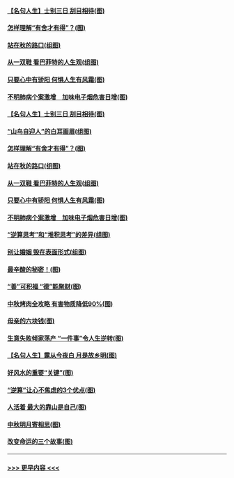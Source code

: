 #### [【名句人生】士别三日 刮目相待(图)](../pages/p8/906988.md?t=09150633) 
#### [怎样理解“有舍才有得”？(图)](../pages/p8/906872.md?t=09150633) 
#### [站在秋的路口(组图)](../pages/p8/906914.md?t=09150633) 
#### [从一双鞋 看巴菲特的人生观(组图)](../pages/p8/907311.md?t=09150633) 
#### [只要心中有骄阳 何惧人生有风霜(图)](../pages/p8/907320.md?t=09150633) 
#### [不明肺病个案激增　加味电子烟危害日增(图)](../pages/p8/907307.md?t=09150633) 
#### [【名句人生】士别三日 刮目相待(图)](../pages/p8/906988.md?t=09150633) 
#### [“山鸟自迎人”的白耳画眉(组图)](../pages/p8/907332.md?t=09150633) 
#### [怎样理解“有舍才有得”？(图)](../pages/p8/906872.md?t=09150633) 
#### [站在秋的路口(组图)](../pages/p8/906914.md?t=09150633) 
#### [从一双鞋 看巴菲特的人生观(组图)](../pages/p8/907311.md?t=09150633) 
#### [只要心中有骄阳 何惧人生有风霜(图)](../pages/p8/907320.md?t=09150633) 
#### [不明肺病个案激增　加味电子烟危害日增(图)](../pages/p8/907307.md?t=09150633) 
#### [“逆算思考”和“堆积思考”的差异(组图)](../pages/p8/907229.md?t=09150633) 
#### [别让婚姻 毁在表面形式(组图)](../pages/p8/907118.md?t=09150633) 
#### [最辛酸的秘密！(图)](../pages/p8/906327.md?t=09150633) 
#### [“善”可积福 “德”能聚财(图)](../pages/p8/906906.md?t=09150633) 
#### [中秋烤肉全攻略 有害物质降低90%(图)](../pages/p8/907227.md?t=09150633) 
#### [母亲的六块钱(图)](../pages/p8/907107.md?t=09150633) 
#### [生意失败倾家荡产 “一件事”令人生逆转(图)](../pages/p8/907101.md?t=09150633) 
#### [【名句人生】露从今夜白 月是故乡明(图)](../pages/p8/906558.md?t=09150633) 
#### [好风水的重要“关键”(图)](../pages/p8/907087.md?t=09150633) 
#### [“逆算”让心不焦虑的3个优点(图)](../pages/p8/907070.md?t=09150633) 
#### [人活着 最大的靠山是自己(图)](../pages/p8/906329.md?t=09150633) 
#### [中秋明月寄相思(图)](../pages/p8/906932.md?t=09150633) 
#### [改变命运的三个故事(图)](../pages/p8/906257.md?t=09150633) 

----
#### [ >>> 更早内容 <<< ](../indexes/p8-earlier.md)
